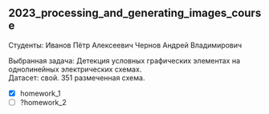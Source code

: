 ## 2023_processing_and_generating_images_course

Студенты:
Иванов Пётр Алексеевич
Чернов Андрей Владимирович 

Выбранная задача: Детекция условных графических элементах на однолинейных электрических схемах.   
Датасет: свой. 351 размеченная схема.

- [x] homework_1
- [ ] ?homework_2